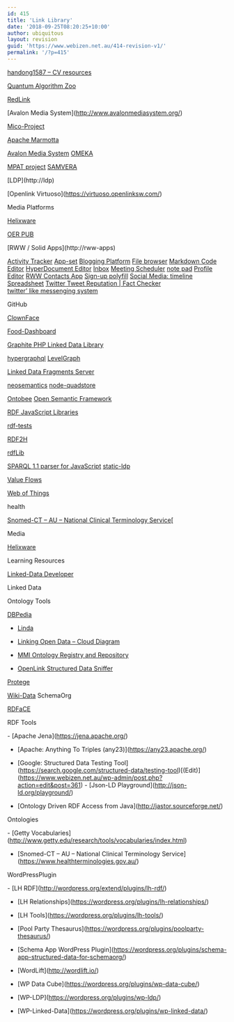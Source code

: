 ```yaml
---
id: 415
title: 'Link Library'
date: '2018-09-25T08:20:25+10:00'
author: ubiquitous
layout: revision
guid: 'https://www.webizen.net.au/414-revision-v1/'
permalink: '/?p=415'
---
```



[handong1587 – CV resources](https://handong1587.github.io/computer\_vision/2015/09/12/cv-resources.html)

[Quantum Algorithm Zoo](http://math.nist.gov/quantum/zoo/)

[RedLink](https://redlink.co/)

[Avalon Media System\](http://www.avalonmediasystem.org/)

[Mico-Project](http://www.mico-project.eu)


[Apache Marmotta](http://marmotta.apache.org/)

[Avalon Media System](http://www.avalonmediasystem.org/)
[OMEKA](https://omeka.org/)

[MPAT project](http://mpat.eu/)
[SAMVERA](https://samvera.org/)


\[LDP\](http://ldp)

[Openlink Virtuoso\](https://virtuoso.openlinksw.com/)

Media Platforms

[Helixware](https://helixware.tv/)

[OER PUB](https://oerpub.org/tools/)


\[RWW / Solid Apps\](http://rww-apps)

[Activity Tracker](https://github.com/linkeddata/solid-fitness)
[App-set](https://github.com/linkeddata/solid-app-set)
[Blogging Platform](https://github.com/deiu/solid-plume/)
[File browser](https://github.com/linkeddata/warp)
[Markdown Code Editor](https://github.com/melvincarvalho/markdown-editor)
[HyperDocument Editor](https://github.com/linkeddata/dokieli)
[Inbox](https://github.com/solid/solid-inbox/)
[Meeting Scheduler](https://github.com/linkeddata/app-schedule)
[note pad](https://github.com/timbl/pad)
[Profile Editor](https://github.com/linkeddata/profile-editor)
[RWW Contacts App](https://github.com/linkeddata/contacts)
[Sign-up polyfill](https://github.com/solid/solid-signup)
[Social Media: timeline](https://github.com/solid-social/timeline)
[Spreadsheet](https://github.com/linkeddata/spreadsheet)
[Twitter Tweet Reputation | Fact Checker](https://github.com/factsmission/twee-fi)\
[twitter’ like messenging system](https://github.com/linkeddata/cimba)

GitHub


[ClownFace](https://github.com/rdf-ext/clownface)

[Food-Dashboard](https://github.com/ouisharelabs/food-dashboard)


[Graphite PHP Linked Data Library](https://github.com/cgutteridge/Graphite)

[hypergraphql](https://github.com/semantic-integration/hypergraphql)
[LevelGraph](https://github.com/mcollina/levelgraph#navigator-api)

[Linked Data Fragments Server](https://github.com/LinkedDataFragments/Server.js)

[neosemantics](https://github.com/jbarrasa/neosemantics)
[node-quadstore](https://github.com/beautifulinteractions/node-quadstore)

[Ontobee](https://github.com/OntoZoo/ontobee)
[Open Semantic Framework](https://github.com/structureddynamics/Open-Semantic-Framework-Installer)

[RDF JavaScript Libraries](https://github.com/rdfjs)

[rdf-tests](https://github.com/w3c/rdf-tests)

[RDF2H](https://github.com/rdf2h)

[rdfLib](https://github.com/linkeddata/rdflib.js)

[SPARQL 1.1 parser for JavaScript](https://github.com/RubenVerborgh/SPARQL.js/)
[static-ldp](https://github.com/trellis-ldp/static-ldp)

[Value Flows](https://github.com/valueflows/valueflows)


[Web of Things](https://github.com/w3c/wot)

health

[Snomed-CT – AU – National Clinical Terminology Service](https://www.healthterminologies.gov.au/)\[

Media

[Helixware](https://helixware.tv/)


Learning Resources

[Linked-Data Developer](http://linkeddatadeveloper.com/Projects/Home-Page/index.xhtml?view)

Linked Data

Ontology Tools

[DBPedia](https://dbpedia.org/)
- [Linda](http://linda.epu.ntua.gr/)

- [Linking Open Data – Cloud Diagram](http://lod-cloud.net/)
- [MMI Ontology Registry and Repository](http://mmisw.org/)

- [OpenLink Structured Data Sniffer](http://osds.openlinksw.com/)

[Protege](http://protege.stanford.edu/)

[Wiki-Data](https://www.wikidata.org/wiki/Wikidata:Main\_Page)
SchemaOrg

[RDFaCE](https://wordpress.org/plugins/rdface/)


RDF Tools

\- \[Apache Jena\](https://jena.apache.org/)

- \[Apache: Anything To Triples (any23)\](https://any23.apache.org/)

- \[Google: Structured Data Testing Tool\](https://search.google.com/structured-data/testing-tool)\[(Edit)\](https://www.webizen.net.au/wp-admin/post.php?action=edit&post=361) - \[Json-LD Playground\](http://json-ld.org/playground/)
- \[Ontology Driven RDF Access from Java\](http://jastor.sourceforge.net/)

Ontologies

\- \[Getty Vocabularies\](http://www.getty.edu/research/tools/vocabularies/index.html)
- \[Snomed-CT – AU – National Clinical Terminology Service\](https://www.healthterminologies.gov.au/)


WordPressPlugin

\- \[LH RDF\](http://wordpress.org/extend/plugins/lh-rdf/)
- \[LH Relationships\](https://wordpress.org/plugins/lh-relationships/)
- \[LH Tools\](https://wordpress.org/plugins/lh-tools/)


- \[Pool Party Thesaurus\](https://wordpress.org/plugins/poolparty-thesaurus/)

- \[Schema App WordPress Plugin\](https://wordpress.org/plugins/schema-app-structured-data-for-schemaorg/) 
- \[WordLift\](http://wordlift.io/)
- \[WP Data Cube\](https://wordpress.org/plugins/wp-data-cube/)
- \[WP-LDP\](https://wordpress.org/plugins/wp-ldp/)
- \[WP-Linked-Data\](https://wordpress.org/plugins/wp-linked-data/) 
 